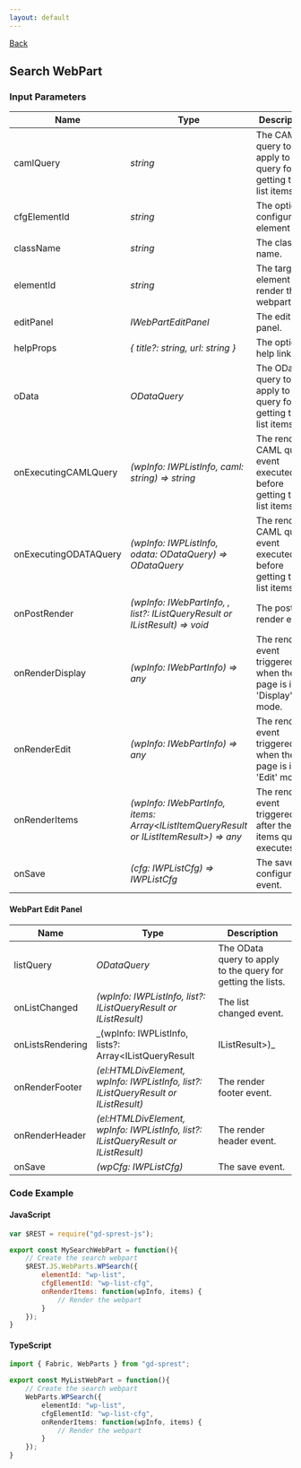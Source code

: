 ```yaml
---
layout: default
---
```

[Back](/js/webparts)
## Search WebPart
### Input Parameters

| Name | Type | Description |
| --- | --- | --- |
| camlQuery | _string_ | The CAML query to apply to the query for getting the list items. |
| cfgElementId | _string_ | The optional configuration element id |
| className | _string_ | The class name. |
| elementId | _string_ | The target element id to render the webpart to |
| editPanel | _IWebPartEditPanel_ | The edit panel. |
| helpProps | _{ title?: string, url: string }_ | The optional help link. | listQuery | _ODataQuery_ | The OData query to apply to the query for getting the list. |
| oData | _ODataQuery_ | The OData query to apply to the query for getting the list items. |
| onExecutingCAMLQuery | _(wpInfo: IWPListInfo, caml: string) => string_ | The render CAML query event executed before getting the list items. | 
| onExecutingODATAQuery | _(wpInfo: IWPListInfo, odata: ODataQuery) => ODataQuery_ | The render CAML query event executed before getting the list items. |
| onPostRender | _(wpInfo: IWebPartInfo, , list?: IListQueryResult or IListResult) => void_ | The post render event. |
| onRenderDisplay | _(wpInfo: IWebPartInfo) => any_ | The render event triggered when the page is in 'Display' mode. |
| onRenderEdit | _(wpInfo: IWebPartInfo) => any_ | The render event triggered when the page is in 'Edit' mode. |
| onRenderItems | _(wpInfo: IWebPartInfo, items: Array&lt;IListItemQueryResult or IListItemResult&gt;) => any_ | The render event triggered after the items query executes. |
| onSave | _(cfg: IWPListCfg) => IWPListCfg_ | The save configuration event. |

#### WebPart Edit Panel

| Name | Type | Description |
| --- | --- | --- |
| listQuery | _ODataQuery_ | The OData query to apply to the query for getting the lists. |
| onListChanged | _(wpInfo: IWPListInfo, list?: IListQueryResult or IListResult)_ | The list changed event. |
| onListsRendering | _(wpInfo: IWPListInfo, lists?: Array&lt;IListQueryResult | IListResult&gt;)_ | The lists rendering event. |
| onRenderFooter | _(el:HTMLDivElement, wpInfo: IWPListInfo, list?: IListQueryResult or IListResult)_ | The render footer event. |
| onRenderHeader | _(el:HTMLDivElement, wpInfo: IWPListInfo, list?: IListQueryResult or IListResult)_ | The render header event. |
| onSave | _(wpCfg: IWPListCfg)_ | The save event. |

### Code Example
#### JavaScript
```js
var $REST = require("gd-sprest-js");

export const MySearchWebPart = function(){
    // Create the search webpart
    $REST.JS.WebParts.WPSearch({
        elementId: "wp-list",
        cfgElementId: "wp-list-cfg",
        onRenderItems: function(wpInfo, items) {
            // Render the webpart
        }
    });
}
```
#### TypeScript
```ts
import { Fabric, WebParts } from "gd-sprest";

export const MyListWebPart = function(){
    // Create the search webpart
    WebParts.WPSearch({
        elementId: "wp-list",
        cfgElementId: "wp-list-cfg",
        onRenderItems: function(wpInfo, items) {
            // Render the webpart
        }
    });
}
```